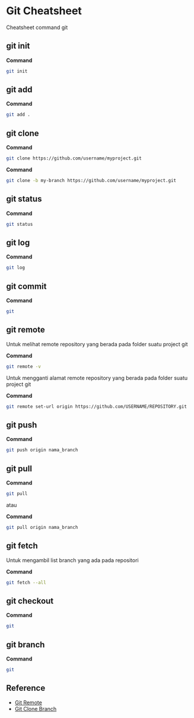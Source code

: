 # Git Cheatsheet

Cheatsheet command git

## git init

**Command**

``` bash
git init
```

## git add

**Command**

``` bash
git add .
```

## git clone

**Command**

``` bash
git clone https://github.com/username/myproject.git
```

**Command**

``` bash
git clone -b my-branch https://github.com/username/myproject.git
```
## git status

**Command**

``` bash
git status
```

## git log

**Command**

``` bash
git log
```

## git commit

**Command**

``` bash
git 
```

## git remote

Untuk melihat remote repository yang berada pada folder suatu project git 

**Command**

``` bash
git remote -v
```

Untuk mengganti alamat remote repository yang berada pada folder suatu project git 

**Command**

``` bash
git remote set-url origin https://github.com/USERNAME/REPOSITORY.git
```

## git push

**Command**

``` bash
git push origin nama_branch 
```

## git pull

**Command**

``` bash
git pull 
```
atau 

**Command**

``` bash
git pull origin nama_branch 
```

## git fetch


Untuk mengambil list branch yang ada pada repositori

**Command**

``` bash
git fetch --all
```

## git checkout

**Command**

``` bash
git 
```

## git branch

**Command**

``` bash
git 
```

## Reference

- [Git Remote](https://help.github.com/articles/changing-a-remote-s-url/)
- [Git Clone Branch](https://stackoverflow.com/questions/1911109/how-to-clone-a-specific-git-branch)
